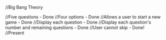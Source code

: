 //Big Bang Theory

//Five questions - Done
//Four options - Done
//Allows a user to start a new game - Done
//Display each question - Done
//Display each question's number and remaining questions - Done
//User cannot skip - Done!
//Present